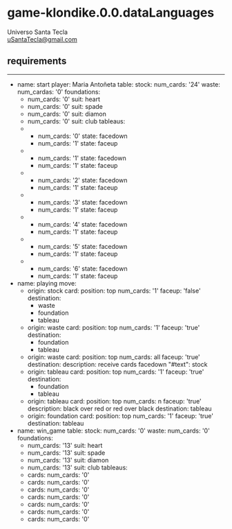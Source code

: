 # game-klondike.0.0.dataLanguages
Universo Santa Tecla  
[uSantaTecla@gmail.com](mailto:uSantaTecla@gmail.com)  
  
## requirements 

---
- name: start
  player: Maria Antoñeta
  table:
    stock:
      num_cards: '24'
    waste:
      num_cardas: '0'
    foundations:
    - num_cards: '0'
      suit: heart
    - num_cards: '0'
      suit: spade
    - num_cards: '0'
      suit: diamon
    - num_cards: '0'
      suit: club
    tableaus:
    - - num_cards: '0'
        state: facedown
      - num_cards: '1'
        state: faceup
    - - num_cards: '1'
        state: facedown
      - num_cards: '1'
        state: faceup
    - - num_cards: '2'
        state: facedown
      - num_cards: '1'
        state: faceup
    - - num_cards: '3'
        state: facedown
      - num_cards: '1'
        state: faceup
    - - num_cards: '4'
        state: facedown
      - num_cards: '1'
        state: faceup
    - - num_cards: '5'
        state: facedown
      - num_cards: '1'
        state: faceup
    - - num_cards: '6'
        state: facedown
      - num_cards: '1'
        state: faceup
- name: playing
  move:
  - origin: stock
    card:
      position: top
      num_cards: '1'
      faceup: 'false'
    destination:
    - waste
    - foundation
    - tableau
  - origin: waste
    card:
      position: top
      num_cards: '1'
      faceup: 'true'
    destination:
    - foundation
    - tableau
  - origin: waste
    card:
      position: top
      num_cards: all
      faceup: 'true'
    destination:
      description: receive cards facedown
      "#text": stock
  - origin: tableau
    card:
      position: top
      num_cards: '1'
      faceup: 'true'
    destination:
    - foundation
    - tableau
  - origin: tableau
    card:
      position: top
      num_cards: n
      faceup: 'true'
      description: black over red or red over black
    destination: tableau
  - origin: foundation
    card:
      position: top
      num_cards: '1'
      faceup: 'true'
    destination: tableau
- name: win_game
  table:
    stock:
      num_cards: '0'
    waste:
      num_cards: '0'
    foundations:
    - num_cards: '13'
      suit: heart
    - num_cards: '13'
      suit: spade
    - num_cards: '13'
      suit: diamon
    - num_cards: '13'
      suit: club
    tableaus:
    - cards:
        num_cards: '0'
    - cards:
        num_cards: '0'
    - cards:
        num_cards: '0'
    - cards:
        num_cards: '0'
    - cards:
        num_cards: '0'
    - cards:
        num_cards: '0'
    - cards:
        num_cards: '0'
